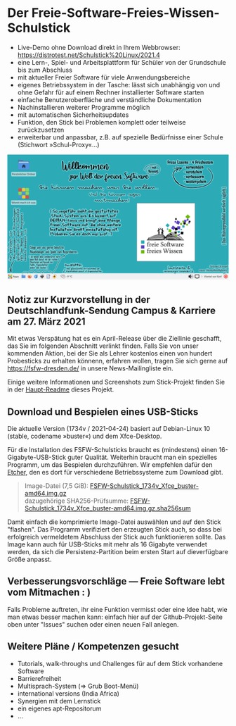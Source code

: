 # Der Freie-Software-Freies-Wissen-Schulstick

- Live-Demo ohne Download direkt in Ihrem Webbrowser: https://distrotest.net/Schulstick%20Linux/2021.4
- eine Lern-, Spiel- und Arbeitsplattform für Schüler von der Grundschule bis zum Abschluss
- mit aktueller Freier Software für viele Anwendungsbereiche
- eigenes Betriebssystem in der Tasche: lässt sich unabhängig von und ohne Gefahr für auf einem Rechner installierter Software starten
- einfache Benutzeroberfläche und verständliche Dokumentation
- Nachinstallieren weiterer Programme möglich
- mit automatischen Sicherheitsupdates
- Funktion, den Stick bei Problemen komplett oder teilweise zurückzusetzen
- erweiterbar und anpassbar, z.B. auf spezielle Bedürfnisse einer Schule (Stichwort »Schul-Proxy«…)

![Screenshot with Anmerkungen (2021-02-10)](../../doc/screenshot-Xfce-Desktop-2021-02-10.png "Screenshot 2021 Stick with Anmerkungen (2021-02-10)")

## Notiz zur Kurzvorstellung in der Deutschlandfunk-Sendung Campus & Karriere am 27. März 2021

Mit etwas Verspätung hat es ein April-Release über die Ziellinie geschafft, das Sie im folgenden Abschnitt verlinkt finden. Falls Sie von unser kommenden Aktion, bei der Sie als Lehrer kostenlos einen von hundert Probesticks zu erhalten könnenn, erfahren wollen, tragen Sie sich gerne auf https://fsfw-dresden.de/ in unsere News-Mailingliste ein.

Einige weitere Informationen und Screenshots zum Stick-Projekt finden Sie in der [Haupt-Readme](https://github.com/fsfw-dresden/usb-live-linux) dieses Projekt.

## Download und Bespielen eines USB-Sticks

Die aktuelle Version (1734v / 2021-04-24) basiert auf Debian-Linux 10 (stable, codename »buster«) und dem Xfce-Desktop.

Für die Installation des FSFW-Schulsticks braucht es (mindestens) einen 16-Gigabyte-USB-Stick guter Qualität. Weiterhin braucht man ein spezielles Programm, um das Bespielen durchzuführen. Wir empfehlen dafür den [Etcher](https://www.balena.io/etcher/), den es dort für verschiedene Betriebssysteme zum Download gibt.

> Image-Datei (7,5 GiB): [FSFW-Schulstick_1734v_Xfce_buster-amd64.img.gz](https://web.fsr.mw.tu-dresden.de/dateien/FSFW_Schulstick_2021/FSFW-Schulstick_1734v_Xfce_buster-amd64.img.gz)  
> dazugehörige SHA256-Prüfsumme: [FSFW-Schulstick_1734v_Xfce_buster-amd64.img.gz.sha256sum](https://web.fsr.mw.tu-dresden.de/dateien/FSFW_Schulstick_2021/FSFW-Schulstick_1734v_Xfce_buster-amd64.img.gz.sha256sum)

Damit einfach die komprimierte Image-Datei auswählen und auf den Stick "flashen". Das Programm verifiziert den erzeugten Stick auch, so dass bei erfolgreich vermeldetem Abschluss der Stick auch funktionieren sollte.
Das Image kann auch für USB-Sticks mit mehr als 16 Gigabyte verwendet werden, da sich die Persistenz-Partition beim ersten Start auf dieverfügbare Größe anpasst.

## Verbesserungsvorschläge — Freie Software lebt vom Mitmachen : )

Falls Probleme auftreten, ihr eine Funktion vermisst oder eine Idee habt, wie man etwas besser machen kann: einfach hier auf der Github-Projekt-Seite oben unter "Issues" suchen oder einen neuen Fall anlegen.

## Weitere Pläne / Kompetenzen gesucht

- Tutorials, walk-throughs und Challenges für auf dem Stick vorhandene Software
- Barrierefreiheit
- Multisprach-System (=> Grub Boot-Menü)
- international versions (India Africa)
- Synergien mit dem Lernstick
- ein eigenes apt-Repositorum
- …
